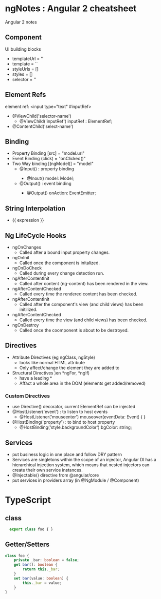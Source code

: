 # ngNotes : Angular 2 cheatsheet
Angular 2 notes

## Component
UI building blocks
- templateUrl = ''
- template = ``
- styleUrls = []
- styles = []
- selector = ''

## Element Refs
element ref: <input type="text" #inputRef>
- @ViewChild('selector-name')
  - @ViewChild('inputRef') inputRef : ElementRef;
- @ContentChild('select-name')

## Binding
- Property Binding  [src] = "model.url"
- Event Binding  (click) = "onClicked()"
- Two Way binding [(ngModel)] = "model"
  - @Input(<alias>)    : property binding
    - @Inout() model: Model;
  - @Output(<alias>)   : event binding
    - @Output() onAction: EventEmitter<T>;

## String Interpolation
- {{ expression }}

## Ng LifeCycle Hooks
- ngOnChanges 
    - Called after a bound input property changes.
- ngOnInit 
    - Called once the component is initalized.
- ngOnDoCheck 
    - Called during every change detection run.
- ngAfterContentInit 
    - Called after content (ng-content) has been rendered in the view.
- ngAfterContentChecked
    - Called every time the rendered content has been checked.
- ngAfterContentInit 
    - Called after the component's view (and child views) has been initilized.
- ngAfterContentChecked
    - Called every time the view (and child views) has been checked.
- ngOnDestroy     
    - Called once the coomponent is about to be destroyed.

## Directives
- Attribute Directives (eg ngClass, ngStyle)
  - looks like normal HTML attribute
  - Only affect/change the element they are added to
- Structural Directives )en *ngFor, *ngIf)
  - have a leading *
  - Affact a whole area in the DOM (elements get added/removed)

### Custom Directives
- use Directive() decorator, current ElementRef can be injected 
- @HostListener('event') : to listen to host events
  - @HostListener('mouseenter') mouseover(eventData: Event) {  }
- @HostBinding('property') : to bind to host property
  - @HostBinding('style.backgroundColor') bgColor: string;

## Services
- put business logic in one place and follow DRY pattern
- Services are singletons within the scope of an injector, Angular DI has a hierarchical injection system, which means that nested injectors can create their own service instances.
- @Injectable() directive from @angular/core
- put services in providers array (in @NgModule / @Component)
  
#
# TypeScript
## class
```typescript
  export class foo { }
```
  
## Getter/Setters
  ```typescript
  class foo {
      private _bar: boolean = false;
      get bar(): boolean {
          return this._bar;
      }
      set bar(value: boolean) {
          this._bar = value;
      }
  }
  ```
